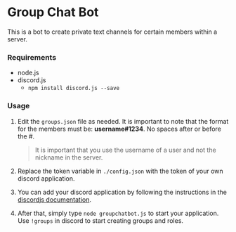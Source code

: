 # Group Chat Bot

This is a bot to create private text channels for certain members within a server.

### Requirements

- node.js
- discord.js
    - `npm install discord.js --save`

### Usage
1.  Edit the `groups.json` file as needed. It is important to note that the format for the members must be: **username#1234**. No spaces after or before the #.
    > It is important that you use the username of a user and not the nickname in the server.

2. Replace the token variable in `./config.json` with the token of your own discord application.
 
3. You can add your discord application by following the instructions in the [discordjs documentation](https://discordjs.guide/preparations/adding-your-bot-to-servers.html#bot-invite-links). 

4. After that, simply type `node groupchatbot.js` to start your application. Use `!groups` in discord to start creating groups and roles. 
